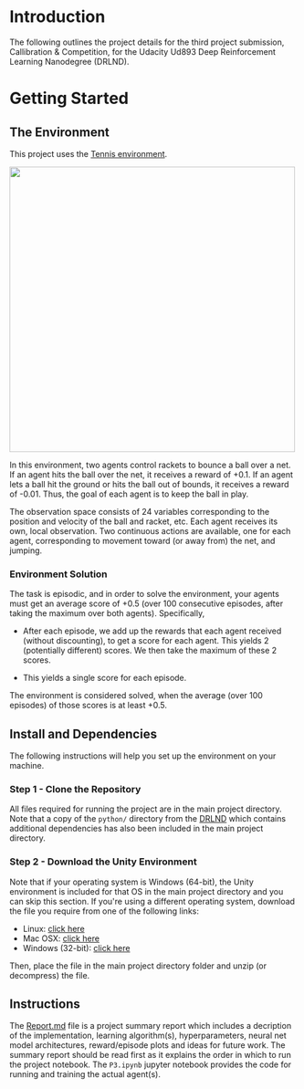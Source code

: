 # Introduction

The following outlines the project details for the third project submission, Callibration & Competition, for the Udacity Ud893 Deep Reinforcement Learning Nanodegree (DRLND).

# Getting Started

## The Environment

This project uses the [Tennis environment](https://github.com/Unity-Technologies/ml-agents/blob/main/docs/Learning-Environment-Examples.md#tennis).

<img src="https://video.udacity-data.com/topher/2018/May/5af7955a_tennis/tennis.png" width="500"/>

In this environment, two agents control rackets to bounce a ball over a net. If an agent hits the ball over the net, it receives a reward of +0.1. If an agent lets a ball hit the ground or hits the ball out of bounds, it receives a reward of -0.01. Thus, the goal of each agent is to keep the ball in play.

The observation space consists of 24 variables corresponding to the position and velocity of the ball and racket, etc. Each agent receives its own, local observation. Two continuous actions are available, one for each agent, corresponding to movement toward (or away from) the net, and jumping.

### Environment Solution

The task is episodic, and in order to solve the environment, your agents must get an average score of +0.5 (over 100 consecutive episodes, after taking the maximum over both agents). Specifically,

- After each episode, we add up the rewards that each agent received (without discounting), to get a score for each agent. This yields 2 (potentially different) scores. We then take the maximum of these 2 scores.

- This yields a single score for each episode.

The environment is considered solved, when the average (over 100 episodes) of those scores is at least +0.5.

## Install and Dependencies

The following instructions will help you set up the environment on your machine.

### Step 1 - Clone the Repository

All files required for running the project are in the main project directory. Note that a copy of the `python/` directory from the [DRLND](https://github.com/udacity/deep-reinforcement-learning#dependencies) which contains additional dependencies has also been included in the main project directory.

### Step 2 - Download the Unity Environment

Note that if your operating system is Windows (64-bit), the Unity environment is included for that OS in the main project directory and you can skip this section. If you're using a different operating system, download the file you require from one of the following links:

- Linux: [click here](https://s3-us-west-1.amazonaws.com/udacity-drlnd/P3/Tennis/Tennis_Linux.zip)
- Mac OSX: [click here](https://s3-us-west-1.amazonaws.com/udacity-drlnd/P3/Tennis/Tennis.app.zip)
- Windows (32-bit): [click here](https://s3-us-west-1.amazonaws.com/udacity-drlnd/P3/Tennis/Tennis_Windows_x86.zip)

Then, place the file in the main project directory folder and unzip (or decompress) the file.

## Instructions

The [Report.md](Report.md) file is a project summary report which includes a decription of the implementation, learning algorithm(s), hyperparameters, neural net model architectures, reward/episode plots and ideas for future work. The summary report should be read first as it explains the order in which to run the project notebook. The `P3.ipynb` jupyter notebook provides the code for running and training the actual agent(s).
